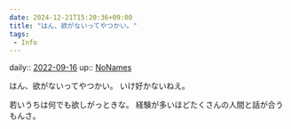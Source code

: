 ```yaml
---
date: 2024-12-21T15:20:36+09:00
title: "はん、欲がないってやつかい。"
tags:
 - Info
---
```


daily:: [2022-09-16](Daily_Note/2022-09-16.md)
up:: [NoNames](../Bar/Novel/Chaos/NoNames.md)

はん、欲がないってやつかい。
いけ好かないねえ。

若いうちは何でも欲しがっときな。
経験が多いほどたくさんの人間と話が合うもんさ。
